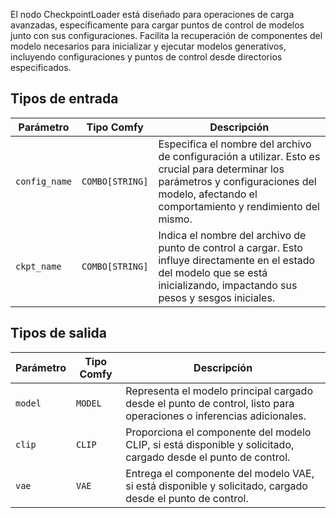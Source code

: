 El nodo CheckpointLoader está diseñado para operaciones de carga avanzadas, específicamente para cargar puntos de control de modelos junto con sus configuraciones. Facilita la recuperación de componentes del modelo necesarios para inicializar y ejecutar modelos generativos, incluyendo configuraciones y puntos de control desde directorios especificados.

## Tipos de entrada

| Parámetro    | Tipo Comfy  | Descripción |
|--------------|--------------|-------------|
| `config_name` | `COMBO[STRING]` | Especifica el nombre del archivo de configuración a utilizar. Esto es crucial para determinar los parámetros y configuraciones del modelo, afectando el comportamiento y rendimiento del mismo. |
| `ckpt_name`  | `COMBO[STRING]` | Indica el nombre del archivo de punto de control a cargar. Esto influye directamente en el estado del modelo que se está inicializando, impactando sus pesos y sesgos iniciales. |

## Tipos de salida

| Parámetro | Tipo Comfy | Descripción |
|-----------|-------------|-------------|
| `model`   | `MODEL`     | Representa el modelo principal cargado desde el punto de control, listo para operaciones o inferencias adicionales. |
| `clip`    | `CLIP`      | Proporciona el componente del modelo CLIP, si está disponible y solicitado, cargado desde el punto de control. |
| `vae`     | `VAE`       | Entrega el componente del modelo VAE, si está disponible y solicitado, cargado desde el punto de control. |
